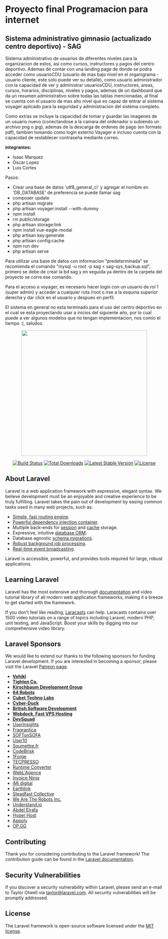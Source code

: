 <h1> Proyecto final Programacion para internet </h1>
<h2> Sistema administrativo gimnasio (actualizado centro deportivo) - SAG </h2>
<p> Sistema administrativo de usuarios de diferentes niveles para la organizacion de estos, asi como cursos, instructores y pagos del centro deportivo.
    Ademas de contar con una landing page de donde se podra acceder como usuarioCDU (usuario de mas bajo nivel en el organigrama - usuario cliente, este solo puede ver su detalle), como usuario administrador con la capacidad de ver y administrar usuariosCDU, instructores, areas, cursos, horarios, disciplinas, niveles y pagos, ademas de un dashboard que da un 
    resumen administrativo sobre todas las tablas mencionadas, al final se cuenta con el usuario de mas alto nivel que es capaz de entrar al sistema voyager aplicado para la seguridad y administracion del sistema completo. </p>
<p> Como extras se incluye la capacidad de tomar y guardar las imagenes de un usuario nuevo (conectandose a la camara del ordenador o subiendo un archivo png o jpg), ademas de la descarga de ordenes de pago (en formato pdf), tambien tomando como login externo Vayager e incluso cuenta con la capacidad de restablecer contraseña mediante correo. </p>
<p><b> integrantes: </b></p>
<ul>
<li> Isaac Marquez </li>
<li> Oscar Lopez </li>
<li> Luis Cortes </li>
</ul>
<p>Pasos:
<ul>
<li> Crear una base de datos 'utf8_general_ci' y agregar el nombre en 'DB_DATABASE' de preferencia se puede llamar sag  </li>
<li> composer update </li>
<li> php artisan migrate </li>
<li> php artisan voyager:install --with-dummy </li>
<li> npm install </li>
<li> rm public/storage </li>
<li> php artisan storage:link  </li>
<li> npm install vue-eagle-modal </li>
<li> php artisan key:generate </li>
<li> php artisan config:cache </li>
<li> npm run dev </li>
<li> php artisan serve </li>
</ul>
<p> Para utilizar una base de datos con informacion "predeterminada" se recomienda el comando "mysql -u root -p sag < sag-sys_backup.sql", primero se debe de crear la bd sag y en seguida ya dentro de la carpeta del proyecto se corre ese comando.</p>
<p> Para el acceso a voyager, es necesario hacer login con un usuario de rol 1 (super admin) y acceder a cualquier ruta /root o irse a la esquina superior derecha y dar click en el usuario y despues en perfil. </p>
<p> El sistema en general no esta terminado para el uso del centro deportivo en el cual se esta proyectando usar a inicios del siguiente año, por lo cual puede a ver algunos modelos que no tengan implementacion, nos comio el tiempo :(, saludos.</p>


<p align="center"><img src="https://res.cloudinary.com/dtfbvvkyp/image/upload/v1566331377/laravel-logolockup-cmyk-red.svg" width="400"></p>

<p align="center">
<a href="https://travis-ci.org/laravel/framework"><img src="https://travis-ci.org/laravel/framework.svg" alt="Build Status"></a>
<a href="https://packagist.org/packages/laravel/framework"><img src="https://poser.pugx.org/laravel/framework/d/total.svg" alt="Total Downloads"></a>
<a href="https://packagist.org/packages/laravel/framework"><img src="https://poser.pugx.org/laravel/framework/v/stable.svg" alt="Latest Stable Version"></a>
<a href="https://packagist.org/packages/laravel/framework"><img src="https://poser.pugx.org/laravel/framework/license.svg" alt="License"></a>
</p>

## About Laravel

Laravel is a web application framework with expressive, elegant syntax. We believe development must be an enjoyable and creative experience to be truly fulfilling. Laravel takes the pain out of development by easing common tasks used in many web projects, such as:

- [Simple, fast routing engine](https://laravel.com/docs/routing).
- [Powerful dependency injection container](https://laravel.com/docs/container).
- Multiple back-ends for [session](https://laravel.com/docs/session) and [cache](https://laravel.com/docs/cache) storage.
- Expressive, intuitive [database ORM](https://laravel.com/docs/eloquent).
- Database agnostic [schema migrations](https://laravel.com/docs/migrations).
- [Robust background job processing](https://laravel.com/docs/queues).
- [Real-time event broadcasting](https://laravel.com/docs/broadcasting).

Laravel is accessible, powerful, and provides tools required for large, robust applications.

## Learning Laravel

Laravel has the most extensive and thorough [documentation](https://laravel.com/docs) and video tutorial library of all modern web application frameworks, making it a breeze to get started with the framework.

If you don't feel like reading, [Laracasts](https://laracasts.com) can help. Laracasts contains over 1500 video tutorials on a range of topics including Laravel, modern PHP, unit testing, and JavaScript. Boost your skills by digging into our comprehensive video library.

## Laravel Sponsors

We would like to extend our thanks to the following sponsors for funding Laravel development. If you are interested in becoming a sponsor, please visit the Laravel [Patreon page](https://patreon.com/taylorotwell).

- **[Vehikl](https://vehikl.com/)**
- **[Tighten Co.](https://tighten.co)**
- **[Kirschbaum Development Group](https://kirschbaumdevelopment.com)**
- **[64 Robots](https://64robots.com)**
- **[Cubet Techno Labs](https://cubettech.com)**
- **[Cyber-Duck](https://cyber-duck.co.uk)**
- **[British Software Development](https://www.britishsoftware.co)**
- **[Webdock, Fast VPS Hosting](https://www.webdock.io/en)**
- **[DevSquad](https://devsquad.com)**
- [UserInsights](https://userinsights.com)
- [Fragrantica](https://www.fragrantica.com)
- [SOFTonSOFA](https://softonsofa.com/)
- [User10](https://user10.com)
- [Soumettre.fr](https://soumettre.fr/)
- [CodeBrisk](https://codebrisk.com)
- [1Forge](https://1forge.com)
- [TECPRESSO](https://tecpresso.co.jp/)
- [Runtime Converter](http://runtimeconverter.com/)
- [WebL'Agence](https://weblagence.com/)
- [Invoice Ninja](https://www.invoiceninja.com)
- [iMi digital](https://www.imi-digital.de/)
- [Earthlink](https://www.earthlink.ro/)
- [Steadfast Collective](https://steadfastcollective.com/)
- [We Are The Robots Inc.](https://watr.mx/)
- [Understand.io](https://www.understand.io/)
- [Abdel Elrafa](https://abdelelrafa.com)
- [Hyper Host](https://hyper.host)
- [Appoly](https://www.appoly.co.uk)
- [OP.GG](https://op.gg)

## Contributing

Thank you for considering contributing to the Laravel framework! The contribution guide can be found in the [Laravel documentation](https://laravel.com/docs/contributions).

## Security Vulnerabilities

If you discover a security vulnerability within Laravel, please send an e-mail to Taylor Otwell via [taylor@laravel.com](mailto:taylor@laravel.com). All security vulnerabilities will be promptly addressed.

## License

The Laravel framework is open-source software licensed under the [MIT license](https://opensource.org/licenses/MIT).

